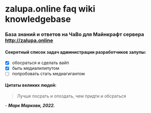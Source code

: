 # zalupa.online faq wiki knowledgebase
### **База знаний и ответов на ЧаВо для Майнкрафт сервера http://zalupa.online**

#### Секретный список задач администрации разработчиков залупы:
- [x] обосраться и сделать вайп
- [x] быть медиалилипутом
- [ ] попробовать стать медиагигантом

#### Цитаты великих людей:
> Лучше посрать и опоздать, чем придти и обсраться

\- *__Марк Маркови, 2022.__*
